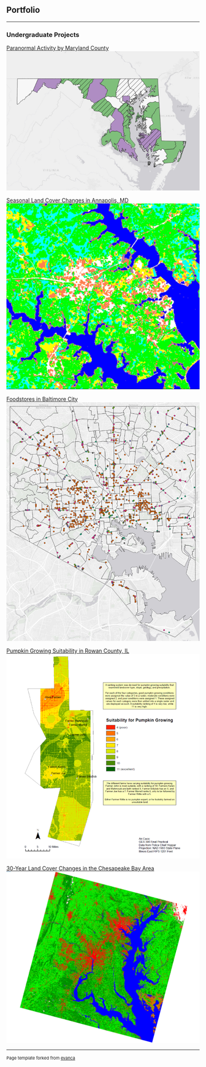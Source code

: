 ## Portfolio

---

### Undergraduate Projects

[Paranormal Activity by Maryland County](/project1_486/qgis2web_2020_03_09-18_41_00_422341)
[<img src="images/Haunted.PNG"/>](/project1_486/qgis2web_2020_03_09-18_41_00_422341)

[Seasonal Land Cover Changes in Annapolis, MD](/pdf/Figure1.pdf)
[<img src="images/Annapolis.PNG"/>](pdf/Figure1.pdf)

[Foodstores in Baltimore City](/foodstores_project/qgis2web_2020_02_13-16_15_36_117233)
[<img src="images/foodstore.PNG"/>](/foodstores_project/qgis2web_2020_02_13-16_15_36_117233)

[Pumpkin Growing Suitability in Rowan County, IL](/pdf/GES386_Practical.pdf)
[<img src="images/386Practical.PNG"/>](/pdf/GES386_Practical.pdf)

[30-Year Land Cover Changes in the Chesapeake Bay Area](/pdf/GES381GroupProject.pdf)
[<img src="images/2015LandCover.PNG"/>](/pdf/GES381GroupProject.pdf)

---
<p style="font-size:11px">Page template forked from <a href="https://github.com/evanca/quick-portfolio">evanca</a></p>
<!-- Remove above link if you don't want to attibute -->
